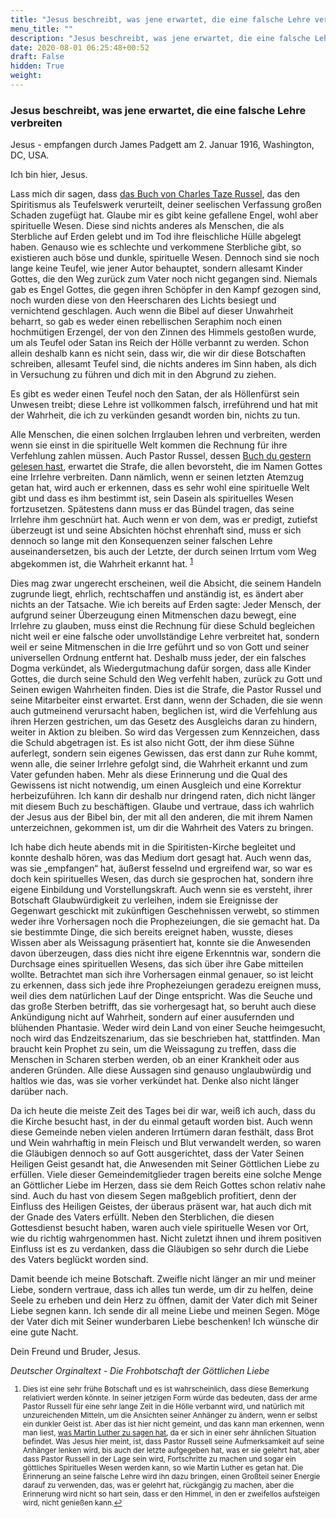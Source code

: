 ```yaml
---
title: "Jesus beschreibt, was jene erwartet, die eine falsche Lehre verbreiten"
menu_title: ""
description: "Jesus beschreibt, was jene erwartet, die eine falsche Lehre verbreiten"
date: 2020-08-01 06:25:48+00:52
draft: False
hidden: True
weight:
---
```

### Jesus beschreibt, was jene erwartet, die eine falsche Lehre verbreiten

Jesus - empfangen durch James Padgett am 2. Januar 1916, Washington, DC, USA.

Ich bin hier, Jesus.

Lass mich dir sagen, dass [das Buch von Charles Taze Russel](/padgett-botschaften/padgett-botschaften-in-reihenfolge-des-datums/padgett-botschaften-1916/helen-erklaert-dass-das-buch-das-er-las-keinen-guten-einfluss-auf-ihn-hatte-jep-helen-padgett-1-januar-1916/), das den Spiritismus als Teufelswerk verurteilt, deiner seelischen Verfassung großen Schaden zugefügt hat. Glaube mir es gibt keine gefallene Engel, wohl aber spirituelle Wesen. Diese sind nichts anderes als Menschen, die als Sterbliche auf Erden gelebt und im Tod ihre fleischliche Hülle abgelegt haben. Genauso wie es schlechte und verkommene Sterbliche gibt, so existieren auch böse und dunkle, spirituelle Wesen. Dennoch sind sie noch lange keine Teufel, wie jener Autor behauptet, sondern allesamt Kinder Gottes, die den Weg zurück zum Vater noch nicht gegangen sind. Niemals gab es Engel Gottes, die gegen ihren Schöpfer in den Kampf gezogen sind, noch wurden diese von den Heerscharen des Lichts besiegt und vernichtend geschlagen. Auch wenn die Bibel auf dieser Unwahrheit beharrt, so gab es weder einen rebellischen Seraphim noch einen hochmütigen Erzengel, der von den Zinnen des Himmels gestoßen wurde, um als Teufel oder Satan ins Reich der Hölle verbannt zu werden. Schon allein deshalb kann es nicht sein, dass wir, die wir dir diese Botschaften schreiben, allesamt Teufel sind, die nichts anderes im Sinn haben, als dich in Versuchung zu führen und dich mit in den Abgrund zu ziehen.  

Es gibt es weder einen Teufel noch den Satan, der als Höllenfürst sein Unwesen treibt; diese Lehre ist vollkommen falsch, irreführend und hat mit der Wahrheit, die ich zu verkünden gesandt worden bin, nichts zu tun.

Alle Menschen, die einen solchen Irrglauben lehren und verbreiten, werden wenn sie einst in die spirituelle Welt kommen die Rechnung für ihre Verfehlung zahlen müssen. Auch Pastor Russel, dessen [Buch du gestern gelesen hast](/padgett-botschaften/padgett-botschaften-in-reihenfolge-des-datums/padgett-botschaften-1918/prediger-pastor-russell-findet-dass-die-lehren-eines-lebens-falsch-waren-jep-charles-russell-31-juli-1918/), erwartet die Strafe, die allen bevorsteht, die im Namen Gottes eine Irrlehre verbreiten. Dann nämlich, wenn er seinen letzten Atemzug getan hat, wird auch er erkennen, dass es sehr wohl eine spirituelle Welt gibt und dass es ihm bestimmt ist, sein Dasein als spirituelles Wesen fortzusetzen. Spätestens dann muss er das Bündel tragen, das seine Irrlehre ihm geschnürt hat. Auch wenn er von dem, was er predigt, zutiefst überzeugt ist und seine Absichten höchst ehrenhaft sind, muss er sich dennoch so lange mit den Konsequenzen seiner falschen Lehre auseinandersetzen, bis auch der Letzte, der durch seinen Irrtum vom Weg abgekommen ist, die Wahrheit erkannt hat. <sup id="a1">[1](#f1)</sup>

Dies mag zwar ungerecht erscheinen, weil die Absicht, die seinem Handeln zugrunde liegt, ehrlich, rechtschaffen und anständig ist, es ändert aber nichts an der Tatsache. Wie ich bereits auf Erden sagte: Jeder Mensch, der aufgrund seiner Überzeugung einen Mitmenschen dazu bewegt, eine Irrlehre zu glauben, muss einst die Rechnung für diese Schuld begleichen   nicht weil er eine falsche oder unvollständige Lehre verbreitet hat, sondern weil er seine Mitmenschen in die Irre geführt und so von Gott und seiner universellen Ordnung entfernt hat. Deshalb muss jeder, der ein falsches Dogma verkündet, als Wiedergutmachung dafür sorgen, dass alle Kinder Gottes, die durch seine Schuld den Weg verfehlt haben, zurück zu Gott und Seinen ewigen Wahrheiten finden. Dies ist die Strafe, die Pastor Russel und seine Mitarbeiter einst erwartet. Erst dann, wenn der Schaden, die sie   wenn auch gutmeinend verursacht haben, beglichen ist, wird die Verfehlung aus ihren Herzen gestrichen, um das Gesetz des Ausgleichs daran zu hindern, weiter in Aktion zu bleiben. So wird das Vergessen zum Kennzeichen, dass die Schuld abgetragen ist. Es ist also nicht Gott, der ihm diese Sühne auferlegt, sondern sein eigenes Gewissen, das erst dann zur Ruhe kommt, wenn alle, die seiner Irrlehre gefolgt sind, die Wahrheit erkannt und zum Vater gefunden haben. Mehr als diese Erinnerung und die Qual des Gewissens ist nicht notwendig, um einen Ausgleich und eine Korrektur herbeizuführen. Ich kann dir deshalb nur dringend raten, dich nicht länger mit diesem Buch zu beschäftigen. Glaube und vertraue, dass ich wahrlich der Jesus aus der Bibel bin, der mit all den anderen, die mit ihrem Namen unterzeichnen, gekommen ist, um dir die Wahrheit des Vaters zu bringen.

Ich habe dich heute abends mit in die Spiritisten-Kirche begleitet und konnte deshalb hören, was das Medium dort gesagt hat. Auch wenn das, was sie „empfangen“ hat, äußerst fesselnd und ergreifend war, so war es doch kein spirituelles Wesen, das durch sie gesprochen hat, sondern ihre eigene Einbildung und Vorstellungskraft. Auch wenn sie es versteht, ihrer Botschaft Glaubwürdigkeit zu verleihen, indem sie Ereignisse der Gegenwart geschickt mit zukünftigen Geschehnissen verwebt, so stimmen weder ihre Vorhersagen noch die Prophezeiungen, die sie gemacht hat. Da sie bestimmte Dinge, die sich bereits ereignet haben, wusste, dieses Wissen aber als Weissagung präsentiert hat, konnte sie die Anwesenden davon überzeugen, dass dies nicht ihre eigene Erkenntnis war, sondern die Durchsage eines spirituellen Wesens, das sich über ihre Gabe mitteilen wollte. Betrachtet man sich ihre Vorhersagen einmal genauer, so ist leicht zu erkennen, dass sich jede ihre Prophezeiungen geradezu ereignen muss, weil dies dem natürlichen Lauf der Dinge entspricht. Was die Seuche und das große Sterben betrifft, das sie vorhergesagt hat, so beruht auch diese Ankündigung nicht auf Wahrheit, sondern auf einer ausufernden und blühenden Phantasie. Weder wird dein Land von einer Seuche heimgesucht, noch wird das Endzeitszenarium, das sie beschrieben hat, stattfinden. Man braucht kein Prophet zu sein, um die Weissagung zu treffen, dass die Menschen in Scharen sterben werden, ob an einer Krankheit oder aus anderen Gründen. Alle diese Aussagen sind genauso unglaubwürdig und haltlos wie das, was sie vorher verkündet hat. Denke also nicht länger darüber nach.

Da ich heute die meiste Zeit des Tages bei dir war, weiß ich auch, dass du die Kirche besucht hast, in der du einmal getauft worden bist. Auch wenn diese Gemeinde neben vielen anderen Irrtümern daran festhält, dass Brot und Wein wahrhaftig in mein Fleisch und Blut verwandelt werden, so waren die Gläubigen dennoch so auf Gott ausgerichtet, dass der Vater Seinen Heiligen Geist gesandt hat, die Anwesenden mit Seiner Göttlichen Liebe zu erfüllen. Viele dieser Gemeindemitglieder tragen bereits eine solche Menge an Göttlicher Liebe im Herzen, dass sie dem Reich Gottes schon relativ nahe sind. Auch du hast von diesem Segen maßgeblich profitiert, denn der Einfluss des Heiligen Geistes, der überaus präsent war, hat auch dich mit der Gnade des Vaters erfüllt. Neben den Sterblichen, die diesen Gottesdienst besucht haben, waren auch viele spirituelle Wesen vor Ort, wie du richtig wahrgenommen hast. Nicht zuletzt ihnen und ihrem positiven Einfluss ist es zu verdanken, dass die Gläubigen so sehr durch die Liebe des Vaters beglückt worden sind.

Damit beende ich meine Botschaft. Zweifle nicht länger an mir und meiner Liebe, sondern vertraue, dass ich alles tun werde, um dir zu helfen, deine Seele zu erheben und dein Herz zu öffnen, damit der Vater dich mit Seiner Liebe segnen kann. Ich sende dir all meine Liebe und meinen Segen. Möge der Vater dich mit Seiner wunderbaren Liebe beschenken! Ich wünsche dir eine gute Nacht.  

Dein Freund und Bruder, Jesus.

*Deutscher Orginaltext - Die Frohbotschaft der Göttlichen Liebe*
<small>

1. <large id="f1"> Dies ist eine sehr frühe Botschaft und es ist wahrscheinlich, dass diese Bemerkung relativiert werden könnte. In seiner jetzigen Form würde das bedeuten, dass der arme Pastor Russell für eine sehr lange Zeit in die Hölle verbannt wird, und natürlich mit unzureichenden Mitteln, um die Ansichten seiner Anhänger zu ändern, wenn er selbst ein dunkler Geist ist. Aber das ist hier nicht gemeint, und das kann man erkennen, wenn man liest, [was Martin Luther zu sagen hat](/padgett-botschaften/padgett-botschaften-in-reihenfolge-des-datums/padgett-botschaften-1915-januar-august/martin-luther-der-einstige-moench-und-reformator-bedauert-sehr-dass-seine-anhaenger-jesus-als-gott-anbeten-jep-martin-luther-6-juli-1915/), da er sich in einer sehr ähnlichen Situation befindet. Was Jesus hier meint, ist, dass Pastor Russell seine Aufmerksamkeit auf seine Anhänger lenken wird, bis auch der letzte aufgegeben hat, was er sie gelehrt hat, aber dass Pastor Russell in der Lage sein wird, Fortschritte zu machen und sogar ein göttliches Spirituelles Wesen werden kann, so wie Martin Luther es getan hat. Die Erinnerung an seine falsche Lehre wird ihn dazu bringen, einen Großteil seiner Energie darauf zu verwenden, das, was er gelehrt hat, rückgängig zu machen, aber die Erinnerung wird nicht so hart sein, dass er den Himmel, in den er zweifellos aufsteigen wird, nicht genießen kann.[↩](#a1)
